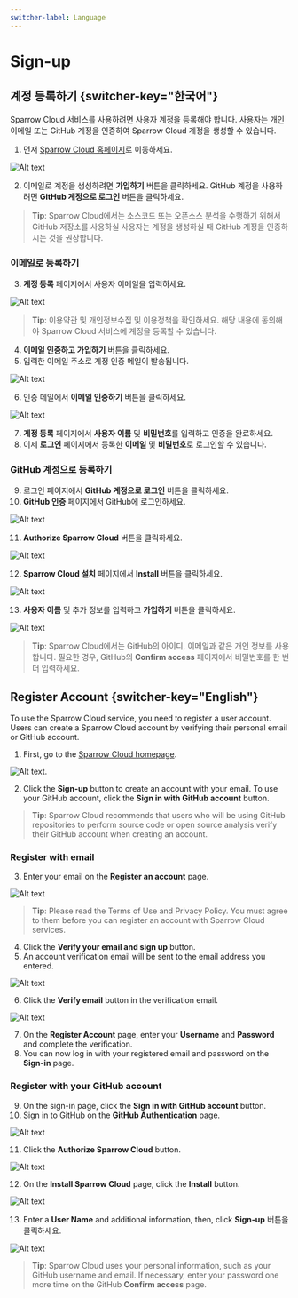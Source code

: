 ```yaml
---
switcher-label: Language
---
```


# Sign-up


## 계정 등록하기 {switcher-key="한국어"} 

Sparrow Cloud 서비스를 사용하려면 사용자 계정을 등록해야 합니다. 사용자는 개인 이메일 또는 GitHub 계정을 인증하여 Sparrow Cloud 계정을 생성할 수 있습니다.


1. 먼저 [Sparrow Cloud 홈페이지](https://app.sparrowcloud.ai/)로 이동하세요. 

<img src="로그인.png" alt="Alt text"/>

2. 이메일로 계정을 생성하려면 **가입하기** 버튼을 클릭하세요. GitHub 계정을 사용하려면 **GitHub 계정으로 로그인** 버튼을 클릭하세요.
> **Tip**: Sparrow Cloud에서는 소스코드 또는 오픈소스 분석을 수행하기 위해서 GitHub 저장소를 사용하실 사용자는 계정을 생성하실 때 GitHub 계정을 인증하시는 것을 권장합니다. 


### 이메일로 등록하기

3. **계정 등록** 페이지에서 사용자 이메일을 입력하세요.

<img src="회원가입.png" alt="Alt text"/>

> **Tip**: 이용약관 및 개인정보수집 및 이용정책을 확인하세요. 해당 내용에 동의해야 Sparrow Cloud 서비스에 계정을 등록할 수 있습니다.
4. **이메일 인증하고 가입하기** 버튼을 클릭하세요.
5. 입력한 이메일 주소로 계정 인증 메일이 발송됩니다.

<img src="signup_email01.png" alt="Alt text"/>


6. 인증 메일에서 **이메일 인증하기** 버튼을 클릭하세요.

<img src="회원가입_추가정보.png" alt="Alt text"/>

7. **계정 등록** 페이지에서 **사용자 이름** 및 **비밀번호**를 입력하고 인증을 완료하세요.
8. 이제 **로그인** 페이지에서 등록한 **이메일** 및 **비밀번호**로 로그인할 수 있습니다.



### GitHub 계정으로 등록하기


9. 로그인 페이지에서 **GitHub 계정으로 로그인** 버튼을 클릭하세요.
10. **GitHub 인증** 페이지에서 GitHub에 로그인하세요.

<img src="signup_Github00.png" alt="Alt text"/>

11. **Authorize Sparrow Cloud** 버튼을 클릭하세요.

<img src="signup_Github01.png" alt="Alt text"/>

12. **Sparrow Cloud 설치** 페이지에서 **Install** 버튼을 클릭하세요.

<img src="signup_Github02.png" alt="Alt text"/>

13. **사용자 이름** 및 추가 정보를 입력하고 **가입하기** 버튼을 클릭하세요.

<img src="signup_Github03.png" alt="Alt text"/>

> **Tip**: Sparrow Cloud에서는 GitHub의 아이디, 이메일과 같은 개인 정보를 사용합니다. 필요한 경우, GitHub의 **Confirm access** 페이지에서 비밀번호를 한 번 더 입력하세요.



## Register Account {switcher-key="English"}

To use the Sparrow Cloud service, you need to register a user account. Users can create a Sparrow Cloud account by verifying their personal email or GitHub account.


1. First, go to the [Sparrow Cloud homepage](https://app.sparrowcloud.ai).

<img src="로그인.png" alt="Alt text"/>.

2. Click the **Sign-up** button to create an account with your email. To use your GitHub account, click the **Sign in with GitHub account** button.
> **Tip**: Sparrow Cloud recommends that users who will be using GitHub repositories to perform source code or open source analysis verify their GitHub account when creating an account.


### Register with email

3. Enter your email on the **Register an account** page.

<img src="회원가입.png" alt="Alt text"/>

> **Tip**: Please read the Terms of Use and Privacy Policy. You must agree to them before you can register an account with Sparrow Cloud services.
4. Click the **Verify your email and sign up** button.
5. An account verification email will be sent to the email address you entered.

<img src="signup_email01.png" alt="Alt text"/>


6. Click the **Verify email** button in the verification email.

<img src="회원가입_추가정보.png" alt="Alt text"/>

7. On the **Register Account** page, enter your **Username** and **Password** and complete the verification.
8. You can now log in with your registered email and password on the **Sign-in** page.


### Register with your GitHub account


9. On the sign-in page, click the **Sign in with GitHub account** button.
10. Sign in to GitHub on the **GitHub Authentication** page.

<img src="signup_Github00.png" alt="Alt text"/>

11. Click the **Authorize Sparrow Cloud** button.

<img src="signup_Github01.png" alt="Alt text"/>

12. On the **Install Sparrow Cloud** page, click the **Install** button.

<img src="signup_Github02.png" alt="Alt text"/> 

13. Enter a **User Name** and additional information, then, click **Sign-up** 버튼을 클릭하세요.

<img src="signup_Github03.png" alt="Alt text"/>

> **Tip**: Sparrow Cloud uses your personal information, such as your GitHub username and email. If necessary, enter your password one more time on the GitHub **Confirm access** page.


